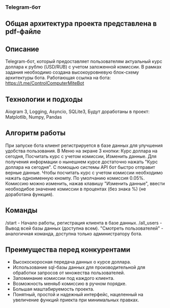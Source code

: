 ### Telegram-бот
## Общая архитектура проекта представлена в pdf-файле
## Описание
Telegram-бот, который предоставляет пользователям актуальный курс доллара к рублю (USD/RUB) с учетом заложенной комиссии. 
В рамках задания необходимо создана высокоуровневую блок-схему архитектуры бота.
Работающая ссылка на бота: https://t.me/ControlComputerMiteBot
## Технологии и подходы
Aiogram 3, Logging, Asyncio, SQLite3,
Будут доработаны в проект: Matplotlib, Numpy, Pandas
## Алгоритм работы
При запуске бота клиент регистрируется в базе данных для улучшения удобства пользования.
В Меню на экране 3 кнопки: Курс доллара на сегодня, Посчитать курс с учетом комиссии, Изменить данные.
Для получения информации о нынешнем курсе достаточно нажать "Курс доллара на сегодня". С помощью системы API бот быстро отправит верные данные.
Чтобы посчитать курс с учетом комиссии необходимо нажать одноименную кномпу. По умолчанию комиссия 0.05%. 
Комиссию можно изменить, нажав клавишу "Изменить данные", ввести необходибое значение комиссии в процентах (без знака %) (не доработана функция).
## Команды
/start - Начало работы, регистрация клиента в базе данных.
/all_users - Вывод всей базы данных (доступна всем).
"Смотреть пользователей" - аналогичная команда, доступна только администратору бота.
## Преимущества перед конкурентами
* Высокоскоросная передача данных о курсе доллара.
* Использование sql-базы данных для производительной для обработки запросов от множества пользователей.
* Запоминание комиссии под каждого клиента.
* Возможность меняьб комиссию в ручном порядке.
* Большая маштабируемость проекта.
* Понятный, простой и надежный интерфейс, нацеленный на увеличение функций приекта при минимальных правках.
